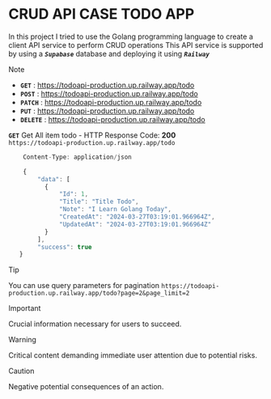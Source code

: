 # CRUD API CASE TODO APP
In this project I tried to use the Golang programming language to create a client API service to perform CRUD operations
This API service is supported by using a **_`Supabase`_** database and deploying it using **_`Railway`_**

> [!NOTE]
> + **`GET`** : https://todoapi-production.up.railway.app/todo
> + **`POST`** : https://todoapi-production.up.railway.app/todo
> + **`PATCH`** : https://todoapi-production.up.railway.app/todo
> + **`PUT`** : https://todoapi-production.up.railway.app/todo
> + **`DELETE`** : https://todoapi-production.up.railway.app/todo


**`GET`** Get All item todo - HTTP Response Code: **200** <br>
`https://todoapi-production.up.railway.app/todo`
```javascript
    Content-Type: application/json

    {
        "data": [
          {
              "Id": 1,
              "Title": "Title Todo",
              "Note": "I Learn Golang Today",
              "CreatedAt": "2024-03-27T03:19:01.966964Z",
              "UpdatedAt": "2024-03-27T03:19:01.966964Z"
          }
        ],
        "success": true
   }
```

> [!TIP]
> You can use query parameters for pagination
> `https://todoapi-production.up.railway.app/todo?page=2&page_limit=2`


> [!IMPORTANT]
> Crucial information necessary for users to succeed.

> [!WARNING]
> Critical content demanding immediate user attention due to potential risks.

> [!CAUTION]
> Negative potential consequences of an action.



